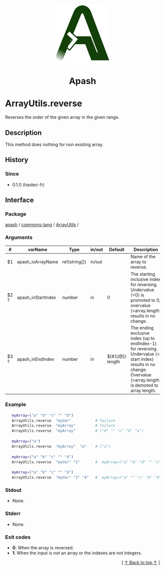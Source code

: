 
<div align='center' id='apash-top'>
  <a href='https://github.com/hastec-fr/apash'>
    <img alt='apash-logo' src='../../../../../../assets/apash-logo.svg'/>
  </a>

  # Apash
</div>


# ArrayUtils.reverse
Reverses the order of the given array in the given range.
## Description
 This method does nothing for non existing array.

## History
### Since
  * 0.1.0 (hastec-fr)

## Interface
### Package
<!-- apash.packageBegin -->
[apash](../../../apash.md) / [commons-lang](../../commons-lang.md) / [ArrayUtils](../ArrayUtils.md) / 
<!-- apash.packageEnd -->

### Arguments
 | #      | varName        | Type          | in/out   | Default         | Description                          |
 |--------|----------------|---------------|----------|-----------------|--------------------------------------|
 | $1     | apash_ioArrayName    | ref(string[]) | in/out   |                 |  Name of the array to reverse.       |
 | $2 ?   | apash_inStartIndex   | number        | in       | 0               |  The starting inclusive index for reversing. Undervalue (<0) is promoted to 0, overvalue (>array.length) results in no change. |
 | $3 ?   | apash_inEndIndex     | number        | in       | ${#1[@]} length |  The ending exclusive index (up to endIndex-1) for reversing. Undervalue (< start index) results in no change. Overvalue (>array.length) is demoted to array length. |

### Example
 ```bash
    myArray=("a" "b" "c" "" "d")
    ArrayUtils.reverse  "myVar"           # failure
    ArrayUtils.reverse  "myArray"         # failure
    ArrayUtils.reverse  "myArray"         # ("d" "" "c" "b" "a")

    myArray=("a")
    ArrayUtils.reverse  "myArray"  "a"    # ("a")

    myArray=("a" "b" "c" "" "d")
    ArrayUtils.reverse  "myVar" "2"       #  myArray=("a" "b" "d" "" "c")

    myArray=("a" "b" "c" "" "d")
    ArrayUtils.reverse  "myVar" "1" "4"   #  myArray=("a" "" "c" "b" "d")

 ```

### Stdout
  * None.
### Stderr
  * None.

### Exit codes
  * **0**: When the array is reversed.
  * **1**: When the input is not an array or the indexes are not integers.

  <div align='right'>[ <a href='#apash-top'>↑ Back to top ↑</a> ]</div>

